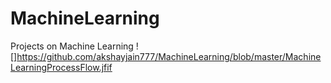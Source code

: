 # MachineLearning
Projects on Machine Learning
![]https://github.com/akshayjain777/MachineLearning/blob/master/MachineLearningProcessFlow.jfif
